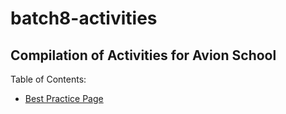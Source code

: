 # batch8-activities

## Compilation of Activities for Avion School

Table of Contents:

* [Best Practice Page](/a1-best-practice-page/index.html)